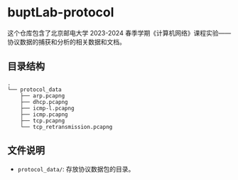 # buptLab-protocol

这个仓库包含了北京邮电大学 2023-2024 春季学期《计算机网络》课程实验——协议数据的捕获和分析的相关数据和文档。

## 目录结构

```
.
└── protocol_data
    ├── arp.pcapng
    ├── dhcp.pcapng
    ├── icmp-l.pcapng
    ├── icmp.pcapng
    ├── tcp.pcapng
    └── tcp_retransmission.pcapng
```

## 文件说明

- `protocol_data/`: 存放协议数据包的目录。
